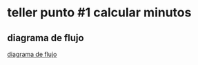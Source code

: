 # teller punto #1 calcular minutos

## diagrama de flujo

[diagrama de flujo](diagrama.png "diagrama de flujo")

